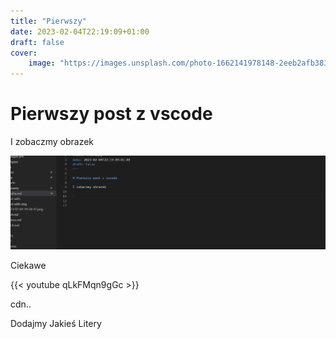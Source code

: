 ```yaml
---
title: "Pierwszy"
date: 2023-02-04T22:19:09+01:00
draft: false
cover:
    image: "https://images.unsplash.com/photo-1662141978148-2eeb2afb3837?ixlib=rb-1.2.1&ixid=MnwxMjA3fDB8MHxwaG90by1wYWdlfHx8fGVufDB8fHx8&auto=format&fit=crop&w=772&q=80"
---
```


# Pierwszy post z vscode

I zobaczmy obrazek

![](assets/2023-02-04-22-19-53.png)

Ciekawe

{{< youtube qLkFMqn9gGc >}}

cdn..

Dodajmy Jakieś Litery

